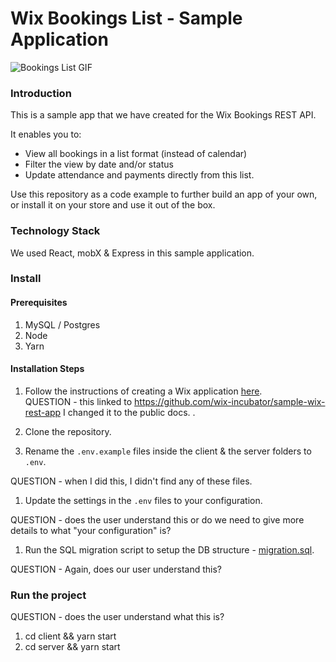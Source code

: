 # Wix Bookings List - Sample Application
![Bookings List GIF](readme-images/wix-bookings-list-low.gif)

### Introduction
This is a sample app that we have created for the Wix Bookings REST API. 

It enables you to:
* View all bookings in a list format (instead of calendar)
* Filter the view by date and/or status
* Update attendance and payments directly from this list.

Use this repository as a code example to further build an app of your own, or install it on your store and use it out of the box.

### Technology Stack

We used React, mobX & Express in this sample application.

### Install
#### Prerequisites
1. MySQL / Postgres
1. Node
1. Yarn

#### Installation Steps
1. Follow the instructions of creating a Wix application [here](https://dev.wix.com/api/rest/tutorials/create-your-wix-app).   
QUESTION - this linked to https://github.com/wix-incubator/sample-wix-rest-app  I changed it to the public docs. .

1. Clone the repository.
1. Rename the `.env.example` files inside the client & the server folders to `.env`. 

QUESTION - when I did this, I didn't find any of these files.

1. Update the settings in the `.env` files to your configuration.

QUESTION - does the user understand this or do we need to give more details to what "your configuration" is?

1. Run the SQL migration script to setup the DB structure - [migration.sql](migration.sql).

QUESTION - Again, does our user understand this?

### Run the project
QUESTION - does the user understand what this is?

1. cd client && yarn start
1. cd server && yarn start 
